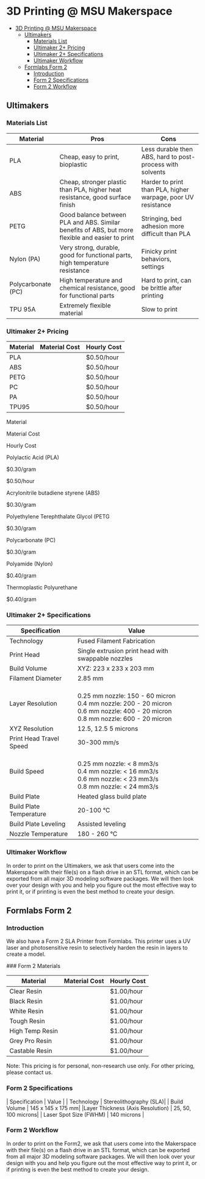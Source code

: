 # 3D Printing @ MSU Makerspace

- [3D Printing @ MSU Makerspace](#3D-Printing--MSU-Makerspace)
  - [Ultimakers](#Ultimakers)
    - [Materials List](#Materials-List)
    - [Ultimaker 2+ Pricing](#Ultimaker-2-Pricing)
    - [Ultimaker 2+ Specifications](#Ultimaker-2-Specifications)
    - [Ultimaker Workflow](#Ultimaker-Workflow)
  - [Formlabs Form 2](#Formlabs-Form-2)
    - [Introduction](#Introduction)
    - [Form 2 Specifications](#Form-2-Specifications)
    - [Form 2 Workflow](#Form-2-Workflow)

## Ultimakers

### Materials List

| Material  | Pros  |  Cons |
|---|---|---|
| PLA  | Cheap, easy to print, bioplastic  | Less durable then ABS, hard to post-process with solvents  |
|  ABS | Cheap, stronger plastic than PLA, higher heat resistance, good surface finish  |  Harder to print than PLA, higher warpage, poor UV resistance |
|  PETG | Good balance between PLA and ABS. Similar benefits of ABS, but more flexible and easier to print  |  Stringing, bed adhesion more difficult than PLA |
| Nylon (PA)  |  Very strong, durable, good for functional parts, high temperature resistance  | Finicky print behaviors, settings  |
| Polycarbonate (PC)  | High temperature and chemical resistance, good for functional parts  | Hard to print, can be brittle after printing  |
| TPU 95A  |  Extremely flexible material | Slow to print  |

### Ultimaker 2+ Pricing

| Material  | Material Cost  | Hourly Cost  |
|---|---|---|
| PLA  |   | $0.50/hour  |
| ABS  |   | $0.50/hour  |
|  PETG |   | $0.50/hour  |
| PC  |   | $0.50/hour  |
|  PA |   | $0.50/hour  |
|  TPU95 |   | $0.50/hour  |

Material

Material Cost

Hourly Cost

Polylactic Acid (PLA)

$0.30/gram

$0.50/hour

Acrylonitrile butadiene styrene (ABS)

$0.30/gram

Polyethylene Terephthalate Glycol (PETG

$0.30/gram

Polycarbonate (PC)

$0.30/gram

Polyamide (Nylon)

$0.40/gram

Thermoplastic Polyurethane

$0.40/gram

### Ultimaker 2+ Specifications

| Specification | Value |
|---|---|
| Technology | Fused Filament Fabrication |
| Print Head | Single extrusion print head with swappable nozzles |
| Build Volume | XYZ: 223 x 233 x 203 mm|
| Filament Diameter | 2.85 mm |
| Layer Resolution | <br> 0.25 mm nozzle: 150 - 60 micron <br>0.4 mm nozzle: 200 - 20 micron <br> 0.6 mm nozzle: 400 - 20 micron <br>0.8 mm nozzle: 600 - 20 micron|
| XYZ Resolution | 12.5, 12.5 5 microns |
| Print Head Travel Speed | 30-300 mm/s |
| Build Speed | <br> 0.25 mm nozzle: < 8 mm3/s <br>0.4 mm nozzle: < 16 mm3/s <br> 0.6 mm nozzle: < 23 mm3/s <br>0.8 mm nozzle: < 24 mm3/s|
| Build Plate | Heated glass build plate |
| Build Plate Temperature | 20-100 °C|
| Build Plate Leveling | Assisted leveling |
| Nozzle Temperature | 180 - 260 °C |

### Ultimaker Workflow  

In order to print on the Ultimakers, we ask that users come into the Makerspace with their file(s) on a flash drive in an STL format, which can be exported from all major 3D modeling software packages. We will then look over your design with you and help you figure out the most effective way to print it, or if printing is even the best method to create your design.  

## Formlabs Form 2  

### Introduction  

We also have a Form 2 SLA Printer from Formlabs. This printer uses a UV laser and photosensitive resin to selectively harden the resin in layers to create a model.

### Form 2 Materials

| Material  | Material Cost  | Hourly Cost  |
|---|---|---|
| Clear Resin  |   | $1.00/hour  |
| Black Resin  |   | $1.00/hour  |
| White Resin |  | $1.00/hour
|  Tough Resin |   | $1.00/hour  |
| High Temp Resin  |   | $1.00/hour  |
|  Grey Pro Resin |   | $1.00/hour  |
|  Castable Resin |   | $1.00/hour  |

Note: This pricing is for personal, non-research use only. For other pricing, please contact us.

### Form 2 Specifications

| Specification | Value |
| Technology | Stereolithography (SLA)|
| Build Volume | 145 x 145 x 175 mm|
|Layer Thickness (Axis Resolution) | 25, 50, 100 microns|
| Laser Spot Size (FWHM) | 140 microns |

### Form 2 Workflow

In order to print on the Form2, we ask that users come into the Makerspace with their file(s) on a flash drive in an STL format, which can be exported from all major 3D modeling software packages. We will then look over your design with you and help you figure out the most effective way to print it, or if printing is even the best method to create your design.
